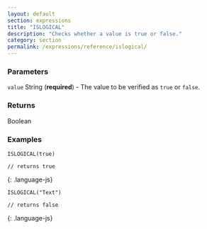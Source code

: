 ```yaml
---
layout: default
section: expressions
title: "ISLOGICAL"
description: "Checks whether a value is true or false."
category: section
permalink: /expressions/reference/islogical/
---
```


### Parameters

`value` String (__required__) - The value to be verified as `true` or `false`.

### Returns

Boolean

### Examples

~~~
ISLOGICAL(true)

// returns true
~~~
{: .language-js}


~~~
ISLOGICAL("Text")

// returns false
~~~
{: .language-js}